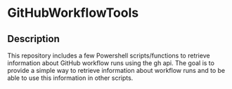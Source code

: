 # GitHubWorkflowTools

## Description

This repository includes a few Powershell scripts/functions to retrieve information about GitHub workflow runs using the gh api.
The goal is to provide a simple way to retrieve information about workflow runs and to be able to use this information in other scripts.

